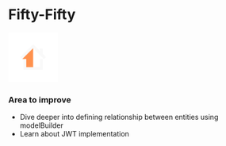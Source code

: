 # Fifty-Fifty

<img src="./assets/logo.svg" width="100px" />


### Area to improve

- Dive deeper into defining relationship between entities using modelBuilder
- Learn about JWT implementation